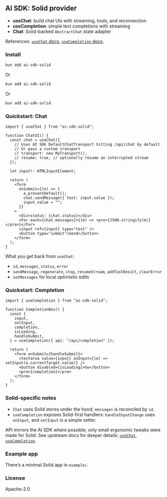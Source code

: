 ## AI SDK: Solid provider

- **useChat**: build chat UIs with streaming, tools, and reconnection
- **useCompletion**: simple text completions with streaming
- **Chat**: Solid-backed `AbstractChat` state adapter

References: [`useChat` docs](https://ai-sdk.dev/docs/reference/ai-sdk-ui/use-chat), [`useCompletion` docs](https://ai-sdk.dev/docs/reference/ai-sdk-ui/use-completion).

### Install

```bash
bun add ai-sdk-solid
```
Or
```bash
bun add ai-sdk-solid
```
Or
```bash
bun add ai-sdk-solid
```

### Quickstart: Chat

```tsx
import { useChat } from "ai-sdk-solid";

function ChatUI() {
  const chat = useChat({
    // Uses AI SDK DefaultChatTransport hitting /api/chat by default
    // Or pass a custom transport
    // transport: new MyTransport(),
    // resume: true, // optionally resume an interrupted stream
  });

  let input!: HTMLInputElement;

  return (
    <form
      onSubmit={(e) => {
        e.preventDefault();
        chat.sendMessage({ text: input.value });
        input.value = "";
      }}
    >
      <div>status: {chat.status}</div>
      <For each={chat.messages}>{(m) => <pre>{JSON.stringify(m)}</pre>}</For>
      <input ref={input} type="text" />
      <button type="submit">Send</button>
    </form>
  );
}
```

What you get back from `useChat`:

- `id`, `messages`, `status`, `error`
- `sendMessage`, `regenerate`, `stop`, `resumeStream`, `addToolResult`, `clearError`
- `setMessages` for local optimistic edits

### Quickstart: Completion

```tsx
import { useCompletion } from "ai-sdk-solid";

function CompletionBox() {
  const {
    input,
    setInput,
    completion,
    isLoading,
    handleSubmit,
  } = useCompletion({ api: "/api/completion" });

  return (
    <form onSubmit={handleSubmit}>
      <textarea value={input} onInput={(e) => setInput(e.currentTarget.value)} />
      <button disabled={isLoading}>Go</button>
      <pre>{completion}</pre>
    </form>
  );
}
```

### Solid-specific notes

- `Chat` uses Solid stores under the hood; `messages` is reconciled by `id`.
- `useCompletion` exposes Solid-first handlers: `handleInputChange` uses `onInput`, and `setInput` is a simple setter.

API mirrors the AI SDK where possible; only small ergonomic tweaks were made for Solid. See upstream docs for deeper details: [`useChat`](https://ai-sdk.dev/docs/reference/ai-sdk-ui/use-chat), [`useCompletion`](https://ai-sdk.dev/docs/reference/ai-sdk-ui/use-completion).

### Example app

There’s a minimal Solid app in `example/`.

### License

Apache-2.0

